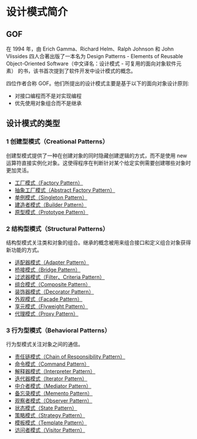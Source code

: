 # 设计模式简介

## GOF

在 1994 年，由 Erich Gamma、Richard Helm、Ralph Johnson 和 John Vlissides 四人合著出版了一本名为 Design Patterns - Elements of Reusable Object-Oriented Software（中文译名：设计模式 - 可复用的面向对象软件元素） 的书，该书首次提到了软件开发中设计模式的概念。

四位作者合称 GOF。他们所提出的设计模式主要是基于以下的面向对象设计原则:

- 对接口编程而不是对实现编程
- 优先使用对象组合而不是继承

## 设计模式的类型

### 1 创建型模式（Creational Patterns）

创建型模式提供了一种在创建对象的同时隐藏创建逻辑的方式，而不是使用 new 运算符直接实例化对象。这使得程序在判断针对某个给定实例需要创建哪些对象时更加灵活。

- [工厂模式（Factory Pattern）](https://github.com/sunnyzhy/Design-pattern '工厂模式（Factory Pattern）')
- [抽象工厂模式（Abstract Factory Pattern）](https://github.com/sunnyzhy/Design-pattern '抽象工厂模式（Abstract Factory Pattern）')
- [单例模式（Singleton Pattern）](https://github.com/sunnyzhy/Design-pattern '单例模式（Singleton Pattern）')
- [建造者模式（Builder Pattern）](https://github.com/sunnyzhy/Design-pattern '建造者模式（Builder Pattern）')
- [原型模式（Prototype Pattern）](https://github.com/sunnyzhy/Design-pattern '原型模式（Prototype Pattern）')

### 2 结构型模式（Structural Patterns）

结构型模式关注类和对象的组合。继承的概念被用来组合接口和定义组合对象获得新功能的方式。

- [适配器模式（Adapter Pattern）](https://github.com/sunnyzhy/Design-pattern '适配器模式（Adapter Pattern）')
- [桥接模式（Bridge Pattern）](https://github.com/sunnyzhy/Design-pattern '桥接模式（Bridge Pattern）')
- [过滤器模式（Filter、Criteria Pattern）](https://github.com/sunnyzhy/Design-pattern '过滤器模式（Filter、Criteria Pattern）')
- [组合模式（Composite Pattern）](https://github.com/sunnyzhy/Design-pattern '组合模式（Composite Pattern）')
- [装饰器模式（Decorator Pattern）](https://github.com/sunnyzhy/Design-pattern '装饰器模式（Decorator Pattern）')
- [外观模式（Facade Pattern）](https://github.com/sunnyzhy/Design-pattern '外观模式（Facade Pattern）')
- [享元模式（Flyweight Pattern）](https://github.com/sunnyzhy/Design-pattern '享元模式（Flyweight Pattern）')
- [代理模式（Proxy Pattern）](https://github.com/sunnyzhy/Design-pattern '代理模式（Proxy Pattern）')

### 3 行为型模式（Behavioral Patterns）

行为型模式关注对象之间的通信。

- [责任链模式（Chain of Responsibility Pattern）](https://github.com/sunnyzhy/Design-pattern '责任链模式（Chain of Responsibility Pattern）')
- [命令模式（Command Pattern）](https://github.com/sunnyzhy/Design-pattern '命令模式（Command Pattern）')
- [解释器模式（Interpreter Pattern）](https://github.com/sunnyzhy/Design-pattern '解释器模式（Interpreter Pattern）')
- [迭代器模式（Iterator Pattern）](https://github.com/sunnyzhy/Design-pattern '迭代器模式（Iterator Pattern）')
- [中介者模式（Mediator Pattern）](https://github.com/sunnyzhy/Design-pattern '中介者模式（Mediator Pattern）')
- [备忘录模式（Memento Pattern）](https://github.com/sunnyzhy/Design-pattern '备忘录模式（Memento Pattern）')
- [观察者模式（Observer Pattern）](https://github.com/sunnyzhy/Design-pattern '观察者模式（Observer Pattern）')
- [状态模式（State Pattern）](https://github.com/sunnyzhy/Design-pattern '状态模式（State Pattern）')
- [策略模式（Strategy Pattern）](https://github.com/sunnyzhy/Design-pattern '策略模式（Strategy Pattern）')
- [模板模式（Template Pattern）](https://github.com/sunnyzhy/Design-pattern '模板模式（Template Pattern）')
- [访问者模式（Visitor Pattern）](https://github.com/sunnyzhy/Design-pattern '访问者模式（Visitor Pattern）')
